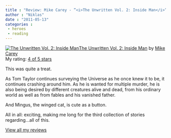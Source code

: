 ```yaml
---
title : "Review: Mike Carey - ”<i>The Unwritten Vol. 2: Inside Man</i>”"
author : "Niklas"
date : "2011-05-13"
categories : 
 - heroes
 - reading
---
```


[![The Unwritten Vol. 2: Inside Man](http://photo.goodreads.com/books/1281559069m/7776019.jpg)](http://www.goodreads.com/book/show/7776019-the-unwritten-vol-2)[The Unwritten Vol. 2: Inside Man](http://www.goodreads.com/book/show/7776019-the-unwritten-vol-2) by [Mike Carey](http://www.goodreads.com/author/show/9018.Mike_Carey)  
My rating: [4 of 5 stars](http://www.goodreads.com/review/show/167068427)  
  
This was quite a treat.  
  
As Tom Taylor continues surveying the Universe as he once knew it to be, it continues crashing around him. As he is wanted for multiple murder, he is also being desired by different creatures alive and dead, from his ordinary world as well as from fables and his vanished father.  
  
And Mingus, the winged cat, is cute as a button.  
  
All in all: exciting, making me long for the third collection of stories regarding...all of this.  
  
[View all my reviews](http://www.goodreads.com/review/list/2106358-niklas-pivic)
